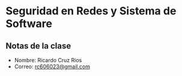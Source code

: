 # Seguridad en Redes y Sistema de Software
## Notas de la clase

* Nombre: Ricardo Cruz Rios
* Correo: rc606023@gmail.com


